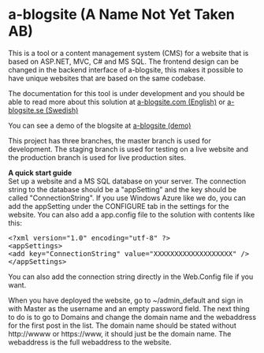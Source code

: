 a-blogsite (A Name Not Yet Taken AB)
==========

This is a tool or a content management system (CMS) for a website that is based on ASP.NET, MVC, C# and MS SQL. The frontend design can be changed in the backend interface of a-blogsite, this makes it possible to have unique websites that are based on the same codebase.

The documentation for this tool is under development and you should be able to read more about this solution at <a href="http://www.a-blogsite.com">a-blogsite.com (English)</a> or <a href="http://www.a-blogsite.se">a-blogsite.se (Swedish)</a>

You can see a demo of the blogsite at <a href="http://a-blogsite-demo.azurewebsites.net/">a-blogsite (demo)</a>

This project has three branches, the master branch is used for development. The staging branch is used for testing on a live website and the production branch is used for live production sites.

<b>A quick start guide</b><br />
Set up a website and a MS SQL database on your server. The connection string to the database should be a "appSetting" and the key should be called "ConnectionString". If you use Windows Azure like we do, you can add the appSetting under the CONFIGURE tab in the settings for the website. You can also add a app.config file to the solution with contents like this:

<pre>&lt;?xml version=&quot;1.0&quot; encoding=&quot;utf-8&quot; ?&gt;
&lt;appSettings&gt;
&lt;add key=&quot;ConnectionString&quot; value=&quot;XXXXXXXXXXXXXXXXXXX&quot; /&gt;
&lt;/appSettings&gt;</pre>

You can also add the connection string directly in the Web.Config file if you want.

When you have deployed the website, go to ~/admin_default and sign in with Master as the username and an empty password field. The next thing to do is to go to Domains and change the domain name and the webaddress for the first post in the list. The domain name should be stated without http://wwww or https://www, it should just be the domain name. The webaddress is the full webaddress to the website. 

